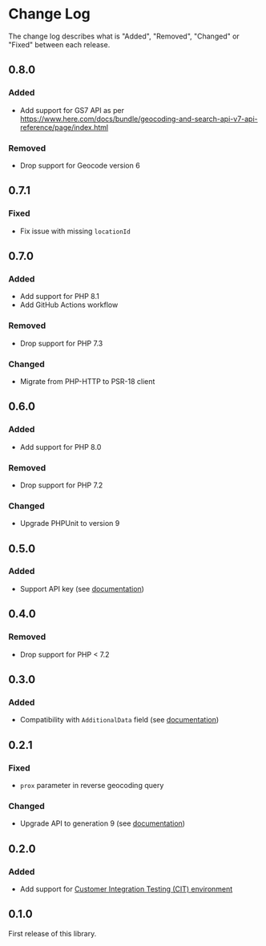 # Change Log

The change log describes what is "Added", "Removed", "Changed" or "Fixed" between each release.

## 0.8.0

### Added

- Add support for GS7 API as per https://www.here.com/docs/bundle/geocoding-and-search-api-v7-api-reference/page/index.html

### Removed

- Drop support for Geocode version 6

## 0.7.1

### Fixed

- Fix issue with missing `locationId`

## 0.7.0

### Added

- Add support for PHP 8.1
- Add GitHub Actions workflow

### Removed

- Drop support for PHP 7.3

### Changed

- Migrate from PHP-HTTP to PSR-18 client

## 0.6.0

### Added

- Add support for PHP 8.0

### Removed

- Drop support for PHP 7.2

### Changed

- Upgrade PHPUnit to version 9

## 0.5.0

### Added

- Support API key (see [documentation](https://developer.here.com/documentation/authentication/dev_guide/topics/api-key-credentials.html))

## 0.4.0

### Removed

- Drop support for PHP < 7.2

## 0.3.0

### Added

- Compatibility with `AdditionalData` field (see [documentation](https://developer.here.com/documentation/geocoder/topics/resource-type-response-geocode.html#resource-type-response-geocode__address))

## 0.2.1

### Fixed

- `prox` parameter in reverse geocoding query

### Changed

- Upgrade API to generation 9 (see [documentation](https://developer.here.com/documentation/geocoder/topics/backwards-compatibility.html#backwards-compatibility__api-different-generations))

## 0.2.0

### Added

- Add support for [Customer Integration Testing (CIT) environment](https://developer.here.com/documentation/places/common/request-cit-environment.html)

## 0.1.0

First release of this library.

